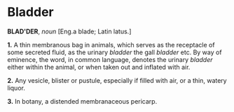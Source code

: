 # Bladder

**BLAD'DER**, _noun_ \[Eng.a blade; Latin latus.\]

**1.** A thin membranous bag in animals, which serves as the receptacle of some secreted fluid, as the urinary _bladder_ the gall _bladder_ etc. By way of eminence, the word, in common language, denotes the urinary _bladder_ either within the animal, or when taken out and inflated with air.

**2.** Any vesicle, blister or pustule, especially if filled with air, or a thin, watery liquor.

**3.** In botany, a distended membranaceous pericarp.